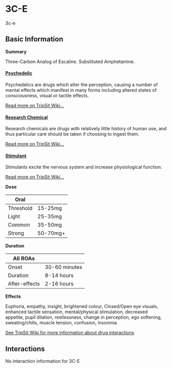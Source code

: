 # 3C-E

3c-e

## Basic Information

**Summary**

Three-Carbon Analog of Escaline. Substituted Amphetamine.

#### [Psychedelic](/category/psychedelic)

Psychedelics are drugs which alter the perception, causing a number of mental effects which manifest in many forms including altered states of consciousness, visual or tactile effects.

[Read more on TripSit Wiki...](#{category.wiki})

#### [Research Chemical](/category/research-chemical)

Research chemicals are drugs with relatively little history of human use, and thus particular care should be taken if choosing to ingest them.

[Read more on TripSit Wiki...](#{category.wiki})

#### [Stimulant](/category/stimulant)

Stimulants excite the nervous system and increase physiological function.

[Read more on TripSit Wiki...](#{category.wiki})

**Dose**

| Oral      |          |
| --------- | -------- |
| Threshold | 15-25mg  |
| Light     | 25-35mg  |
| Common    | 35-50mg  |
| Strong    | 50-70mg+ |

**Duration**

| All ROAs      |               |
| ------------- | ------------- |
| Onset         | 30-60 minutes |
| Duration      | 8-14 hours    |
| After-effects | 2-16 hours    |

**Effects**

Euphoria, empathy, insight, brightened colour, Closed/Open eye visuals, enhanced tactile sensation, mental/physical stimulation, decreased appetite, pupil dilation, restlessness, change in perception, ego softening, sweating/chills, muscle tension, confusion, insomnia.

[See TripSit Wiki for more information about drug interactions](http://combo.tripsit.me/)

## Interactions

No interaction information for 3C-E